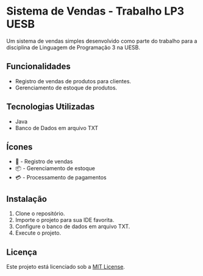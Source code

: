 # Sistema de Vendas - Trabalho LP3 UESB

Um sistema de vendas simples desenvolvido como parte do trabalho para a disciplina de Linguagem de Programação 3 na UESB.

## Funcionalidades

- Registro de vendas de produtos para clientes.
- Gerenciamento de estoque de produtos.

## Tecnologias Utilizadas

- Java
- Banco de Dados em arquivo TXT

## Ícones

- 💼 - Registro de vendas
- 📦 - Gerenciamento de estoque
- 💳 - Processamento de pagamentos

## Instalação

1. Clone o repositório.
2. Importe o projeto para sua IDE favorita.
3. Configure o banco de dados em arquivo TXT.
4. Execute o projeto.


## Licença

Este projeto está licenciado sob a [MIT License](https://opensource.org/licenses/MIT).
